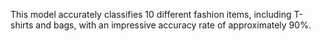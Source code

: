 This model accurately classifies 10 different fashion items, including T-shirts and bags, with an impressive accuracy rate of approximately 90%.
